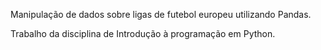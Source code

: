 Manipulação de dados sobre ligas de futebol europeu utilizando Pandas.

Trabalho da disciplina de Introdução à programação em Python. 
